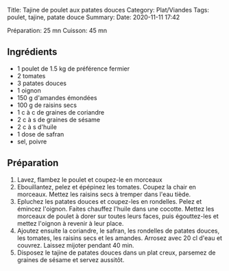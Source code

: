 Title: Tajine de poulet aux patates douces
Category: Plat/Viandes
Tags: poulet, tajine, patate douce
Summary:
Date:  2020-11-11 17:42

Préparation: 25 mn
Cuisson: 45 mn

## Ingrédients
- 1 poulet de 1.5 kg de préférence fermier
- 2 tomates
- 3 patates douces
- 1 oignon
- 150 g d'amandes émondées
- 100 g de raisins secs
- 1 c à c de graines de coriandre
- 2 c à s de graines de sésame
- 2 c à s d'huile
- 1 dose de safran
- sel, poivre

## Préparation
1. Lavez, flambez le poulet et coupez-le en morceaux
2. Ebouillantez, pelez et épépinez les tomates. Coupez la chair en morceaux. Mettez les raisins secs à tremper dans l'eau tiède.
3. Epluchez les patates douces et coupez-les en rondelles. Pelez et émincez l'oignon. Faites chauffez l'huile dans une cocotte. Mettez les morceaux de poulet à dorer sur toutes leurs faces, puis égouttez-les et mettez l'oignon à revenir à leur place.
4. Ajoutez ensuite la coriandre, le safran, les rondelles de patates douces, les tomates, les raisins secs et les amandes. Arrosez avec 20 cl d'eau et couvrez. Laissez mijoter pendant 40 min.
5. Disposez le tajine de patates douces dans un plat creux, parsemez de graines de sésame et servez aussitôt.
